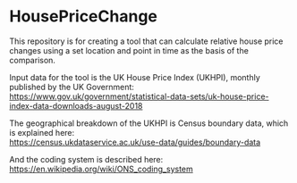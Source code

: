 # HousePriceChange

This repository is for creating a tool that can calculate relative house price changes using a set location and point in time as the basis of the comparison.  

Input data for the tool is the UK House Price Index (UKHPI), monthly published by the UK Government:  
https://www.gov.uk/government/statistical-data-sets/uk-house-price-index-data-downloads-august-2018

The geographical breakdown of the UKHPI is Census boundary data, which is explained here:  
https://census.ukdataservice.ac.uk/use-data/guides/boundary-data  

And the coding system is described here:  
https://en.wikipedia.org/wiki/ONS_coding_system  

